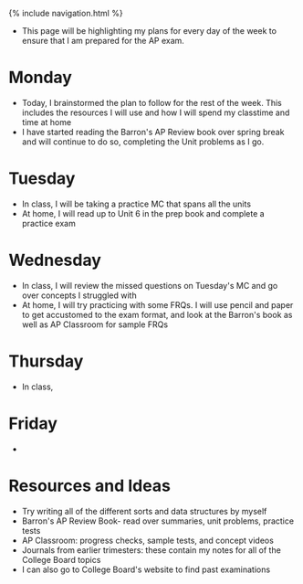 {% include navigation.html %}

- This page will be highlighting my plans for every day of the week to ensure that I am prepared for the AP exam. 

# Monday
- Today, I brainstormed the plan to follow for the rest of the week. This includes the resources I will use and how I will spend my classtime and time at home
- I have started reading the Barron's AP Review book over spring break and will continue to do so, completing the Unit problems as I go.

# Tuesday
- In class, I will be taking a practice MC that spans all the units
- At home, I will read up to Unit 6 in the prep book and complete a practice exam

# Wednesday
- In class, I will review the missed questions on Tuesday's MC and go over concepts I struggled with
- At home, I will try practicing with some FRQs. I will use pencil and paper to get accustomed to the exam format, and look at the Barron's book as well as AP Classroom for sample FRQs

# Thursday
- In class, 

# Friday
-

# Resources and Ideas
- Try writing all of the different sorts and data structures by myself
- Barron's AP Review Book- read over summaries, unit problems, practice tests
- AP Classroom: progress checks, sample tests, and concept videos
- Journals from earlier trimesters: these contain my notes for all of the College Board topics
- I can also go to College Board's website to find past examinations
